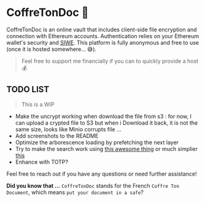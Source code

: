 # CoffreTonDoc 🔐

CoffreTonDoc is an online vault that includes client-side file encryption and connection with Ethereum accounts. Authentication relies on your Ethereum wallet's security and [SIWE](https://github.com/spruceid/siwe). This platform is fully anonymous and free to use (once it is hosted somewhere... 😅).

> Feel free to support me financially if you can to quickly provide a host 💰

## TODO LIST

> This is a WIP

-   Make the uncrypt working when download the file from s3 : for now, I can upload a crypted file to S3 but when i Download it back, it is not the same size, looks like Minio corrupts file ...
-   Add screenshots to the README
-   Optimize the arborescence loading by prefetching the next layer
-   Try to make the search work using [this awesome thing](https://github.com/tantaraio/voy) or much simplier [this](https://github.com/krisk/Fuse)
-   Enhance with TOTP?

Feel free to reach out if you have any questions or need further assistance!

**Did you know that ...** `CoffreTonDoc` stands for the French `Coffre Ton Document`, which means `put your document in a safe`?
